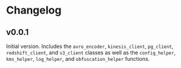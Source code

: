 # Changelog

## v0.0.1

Initial version. Includes the `avro_encoder`, `kinesis_client`, `pg_client`, `redshift_client`, and `s3_client` classes as well as the `config_helper`, `kms_helper`, `log_helper`, and `obfuscation_helper` functions.